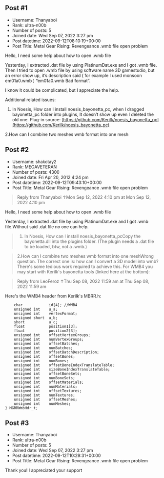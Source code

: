 ## Post #1
- Username: Thanyaboi
- Rank: ultra-n00b
- Number of posts: 5
- Joined date: Wed Sep 07, 2022 3:27 pm
- Post datetime: 2022-09-12T08:10:19+00:00
- Post Title: Metal Gear Rising: Revengeance .wmb file open problem

Hello,  I need some help about how to open .wmb file 

Yesterday, I extracted .dat file by using PlatinumDat.exe and I got .wmb file.
Then I tried to open .wmb file by using software name 3D gamestudio, but 
an error show up, it’s description said ( for example I used monsoon em01a0.wmb )
“em01a0.wmb Bad format”.



I know it could be complicated, but I appreciate the help.

Additional related issues:

1. In Noesis, How can I install noesis_bayonetta_pc, when I dragged bayonetta_pc folder into plugins, It doesn’t show up
even I deleted the old one.
Plug-in source: [https://github.com/Kerilk/noesis_bayonetta_pc](https://github.com/Kerilk/noesis_bayonetta_pc)

2.How can I combine two meshes wmb format into one mesh
## Post #2
- Username: shakotay2
- Rank: MEGAVETERAN
- Number of posts: 4300
- Joined date: Fri Apr 20, 2012 4:24 pm
- Post datetime: 2022-09-12T09:43:10+00:00
- Post Title: Metal Gear Rising: Revengeance .wmb file open problem

> Reply from Thanyaboi ↑Mon Sep 12, 2022 4:10 pm at Mon Sep 12, 2022 4:10 pm
>
> 
Hello,  I need some help about how to open .wmb file 

Yesterday, I extracted .dat file by using PlatinumDat.exe and I got .wmb file.Without said .dat file no one can help.

> 1. In Noesis, How can I install noesis_bayonetta_pcCopy the bayonetta.dll into the plugins folder. (The plugin needs a .dat file to be loaded, btw, not a .wmb.)

> 2.How can I combine two meshes wmb format into one meshWrong question. The correct one is: how can I convert a 3D model into wmb? There's some tedious work required to achieve this. For WMB4 you may start with Kerilk's bayonetta tools (linked here at the bottom):

> Reply from LeoFeroz ↑Thu Sep 08, 2022 11:59 am at Thu Sep 08, 2022 11:59 am
>
> 
Here's the WMB4 header from Kerilk's MBRR.h:

```
	char			id[4]; //WMB4
	unsigned int	u_a;
	unsigned int	vertexFormat;
	unsigned short	u_b;
	short			u_c;
	float			position1[3];
	float			position2[3];
	unsigned int	offsetVertexGroups;
	unsigned int	numVertexGroups;
	unsigned int	offsetBatches;
	unsigned int	numBatches;
	unsigned int	offsetBatchDescription;
	unsigned int	offsetBones;
	unsigned int	numBones;
	unsigned int	offsetBoneIndexTranslateTable;
	unsigned int	sizeBoneIndexTranslateTable;
	unsigned int	offsetBoneSets;
	unsigned int	numBoneSets;
	unsigned int	offsetMaterials;
	unsigned int	numMaterials;
	unsigned int	offsetTextures;
	unsigned int	numTextures;
	unsigned int	offsetMeshes;
	unsigned int	numMeshes;
} MGRRWmbHdr_t;

```
## Post #3
- Username: Thanyaboi
- Rank: ultra-n00b
- Number of posts: 5
- Joined date: Wed Sep 07, 2022 3:27 pm
- Post datetime: 2022-09-12T10:29:31+00:00
- Post Title: Metal Gear Rising: Revengeance .wmb file open problem

Thank you! I appreciated your support
